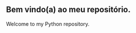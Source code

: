 Bem vindo(a) ao meu repositório. 
------------------------------------
Welcome to my Python repository.
